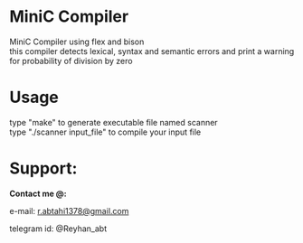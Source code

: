 # MiniC Compiler
MiniC Compiler using flex and bison  
this compiler detects lexical, syntax and semantic errors and print a warning for probability of division by zero  
# Usage
type "make" to generate executable file named scanner    
type "./scanner input_file" to compile your input file   
# Support:

**Contact me @:**

e-mail: r.abtahi1378@gmail.com

telegram id: @Reyhan_abt

